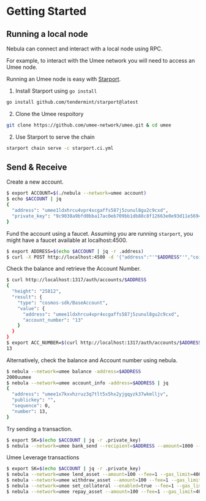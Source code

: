 # Getting Started

## Running a local node
Nebula can connect and interact with a local node using RPC.

For example, to interact with the Umee network you will need to access an Umee node.

Running an Umee node is easy with [Starport](https://github.com/tendermint/starport).

1. Install Starport using `go install`

```sh
go install github.com/tendermint/starport@latest
```

2. Clone the Umee respoitory

```sh
git clone https://github.com/umee-network/umee.git & cd umee
```

2. Use Starport to serve the chain

```sh
starport chain serve -c starport.ci.yml
```

## Send & Receive

Create a new account.

```sh
$ export ACCOUNT=$(./nebula --network=umee account)
$ echo $ACCOUNT | jq
{
  "address": "umee1ldxhrcu4vpr4xcgaffs587j5zunul8gu2c9cxd",
  "private_key": "9c9038a9bfd0bba17ac0eb709bb1db88c8f12663e0e93d11e5694b0fec0f5842"
}
```

Fund the account using a faucet. Assuming you are running `starport`, you might have a faucet available at localhost:4500.

```sh
$ export ADDRESS=$(echo $ACCOUNT | jq -r .address)
$ curl -X POST http://localhost:4500 -d '{"address":"'"$ADDRESS"'","coins":["2000uumee"]}'
```

Check the balance and retrieve the Account Number.

```sh
$ curl http://localhost:1317/auth/accounts/$ADDRESS
{
  "height": "25812",
  "result": {
    "type": "cosmos-sdk/BaseAccount",
    "value": {
      "address": "umee1ldxhrcu4vpr4xcgaffs587j5zunul8gu2c9cxd",
      "account_number": "13"
    }
  }
}
$ export ACC_NUMBER=$(curl http://localhost:1317/auth/accounts/$ADDRESS | jq -r .result.value.account_number)
13
```

Alternatively, check the balance and Account number using nebula.
```sh
$ nebula --network=umee balance -address=$ADDRESS
2000uumee
$ nebula --network=umee account_info -address=$ADDRESS | jq
{
  "address": "umee1x7kxvhzruz3q7tlt5x5hx2yjgqyzk37wkmlljv",
  "publickey": "",
  "sequence": 0,
  "number": 13,
}
```

Try sending a transaction.

```sh
$ export SK=$(echo $ACCOUNT | jq -r .private_key)
$ nebula --network=umee bank_send --recipient=$ADDRESS --amount=1000 --fee=1 --gas_limit=400000 --timeout_height=100000 --private_key=$SK --acc_number=$ACC_NUMBER --acc_sequence=0 --memo="bank send"
```

Umee Leverage transactions
```sh
$ export SK=$(echo $ACCOUNT | jq -r .private_key)
$ nebula --network=umee lend_asset --amount=100 --fee=1 --gas_limit=400000 --timeout_height=100000 --private_key=$SK --acc_number=$ACC_NUMBER --acc_sequence=0 --memo="lend asset"
$ nebula --network=umee withdraw_asset --amount=100 --fee=1 --gas_limit=400000 --timeout_height=1000000 --private_key=$SK --acc_number=$ACC_NUMBER --acc_sequence=0 --memo="withdraw asset"
$ nebula --network=umee set_collateral --enabled=true --fee=1 --gas_limit=400000 --timeout_height=1000000 --private_key=$SK --acc_number=$ACC_NUMBER --acc_sequence=0 --memo="set collateral"
$ nebula --network=umee repay_asset --amount=100 --fee=1 --gas_limit=400000 --timeout_height=1000000 --private_key=$SK --acc_number=$ACC_NUMBER --acc_sequence=0 --memo="repay asset"
```